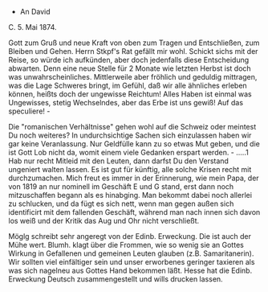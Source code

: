 + An David

 C. 5. Mai 1874.

Gott zum Gruß und neue Kraft von oben zum Tragen und Entschließen, zum Bleiben und Gehen. Herrn Stkpf's Rat gefällt mir wohl. Schickt sichs mit der Reise, so würde ich aufkünden, aber doch jedenfalls diese Entscheidung abwarten. Denn eine neue Stelle für 2 Monate wie letzten Herbst ist doch was unwahrscheinliches. Mittlerweile aber fröhlich und geduldig mittragen, was die Lage Schweres bringt, im Gefühl, daß wir alle ähnliches erleben können, heißts doch der ungewisse Reichtum! Alles Haben ist einmal was Ungewisses, stetig Wechselndes, aber das Erbe ist uns gewiß! Auf das speculiere! -

Die "romanischen Verhältnisse" gehen wohl auf die Schweiz oder meintest Du noch weiteres? In undurchsichtige Sachen sich einzulassen haben wir gar keine Veranlassung. Nur Geldfülle kann zu so etwas Mut geben, und die ist Gott Lob nicht da, womit einem viele Gedanken erspart werden. - .....1 Hab nur recht Mitleid mit den Leuten, dann darfst Du den Verstand ungeniert walten lassen. Es ist gut für künftig, alle solche Krisen recht mit durchzumachen. Mich freut es immer in der Erinnerung, wie mein Papa, der von 1819 an nur nominell im Geschäft E und G stand, erst dann noch mitzuschaffen begann als es hinabging. Man bekommt dabei noch allerlei zu schlucken, und da fügt es sich nett, wenn man gegen außen sich identificirt mit dem fallenden Geschäft, während man nach innen sich davon los weiß und der Kritik das Aug und Ohr nicht verschließt.

Möglg schreibt sehr angeregt von der Edinb. Erweckung. Die ist auch der Mühe wert. Blumh. klagt über die Frommen, wie so wenig sie an Gottes Wirkung in Gefallenen und gemeinen Leuten glauben (z.B. Samaritanerin). Wir sollten viel einfältiger sein und unser erworbenes geringer taxieren als was sich nagelneu aus Gottes Hand bekommen läßt. Hesse hat die Edinb. Erweckung Deutsch zusammengestellt und wills drucken lassen.
